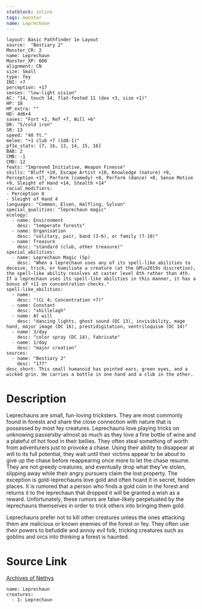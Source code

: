 ```yaml
---
statblock: inline
tags: monster
name: Leprechaun
---
```

```statblock
layout: Basic Pathfinder 1e Layout
source:  "Bestiary 2"
Monster_CR: 2
name: Leprechaun
Monster_XP: 600
alignment: CN
size: Small
type: fey
INI: +7
perception: +17
senses: "low-light vision"
AC: "14, touch 14, flat-footed 11 (dex +3, size +1)"
HP: 18
HP_extra: ""
HD: 4d6+4
saves: "Fort +2, Ref +7, Will +6"
DR: "5/cold iron"
SR: 13
speed: "40 ft."
melee: "+1 club +7 (1d8-1)"
pf1e_stats: [7, 16, 13, 14, 15, 16]
BAB: 2
CMB: -1
CMD: 12
feats: "Improved Initiative, Weapon Finesse"
skills: "Bluff +10, Escape Artist +10, Knowledge (nature) +9, Perception +17, Perform (comedy) +8, Perform (dance) +8, Sense Motive +9, Sleight of Hand +14, Stealth +14"
racial_modifiers:
- Perception 8
- Sleight of Hand 4
languages: "Common, Elven, Halfling, Sylvan"
special_qualities: "leprechaun magic"
ecology:
  - name: Environment
    desc: "temperate forests"
  - name: Organisation
    desc: "solitary, pair, band (3-6), or family (7-10)"
  - name: Treasure
    desc: "standard (club, other treasure)"
special_abilities:
  - name: Leprechaun Magic (Sp)
    desc: "When a leprechaun uses any of its spell-like abilities to deceive, trick, or humiliate a creature (at the GM\u2019s discretion), the spell-like ability resolves at caster level 8th rather than 4th. If a leprechaun uses its spell-like abilities in this manner, it has a bonus of +11 on concentration checks."
spell-like_abilities:
  - name:
    desc: "(CL 4; Concentration +7)"
  - name: Constant
    desc: "shillelagh"
  - name: At will
    desc: "dancing lights, ghost sound (DC 13), invisibility, mage hand, major image (DC 16), prestidigitation, ventriloquism (DC 14)"
  - name: 3/day
    desc: "color spray (DC 14), fabricate"
  - name: 1/day
    desc: "major creation"
sources:
  - name: "Bestiary 2"
    desc: "177"
desc_short: This small humanoid has pointed ears, green eyes, and a wicked grin. He carries a bottle in one hand and a club in the other.
```
# Description
Leprechauns are small, fun-loving tricksters. They are most commonly found in forests and share the close connection with nature that is possessed by most fey creatures. Leprechauns love playing tricks on unknowing passersby-almost as much as they love a fine bottle of wine and a plateful of hot food in their bellies. They often steal something of worth from adventurers just to provoke a chase. Using their ability to disappear at will to its full potential, they wait until their victims appear to be about to give up the chase before reappearing once more to let the chase resume. They are not greedy creatures, and eventually drop what they’ve stolen, slipping away while their angry pursuers claim the lost property. The exception is gold-leprechauns love gold and often hoard it in secret, hidden places. It is rumored that a person who finds a gold coin in the forest and returns it to the leprechaun that dropped it will be granted a wish as a reward. Unfortunately, these rumors are false-likely perpetuated by the leprechauns themselves in order to trick others into bringing them gold.

Leprechauns prefer not to kill other creatures unless the ones attacking them are malicious or known enemies of the forest or fey. They often use their powers to befuddle and annoy evil folk, tricking creatures such as goblins and orcs into thinking a forest is haunted.
# Source Link
[Archives of Nethys](https://aonprd.com/MonsterDisplay.aspx?ItemName=Leprechaun)
```encounter-table
name: Leprechaun
creatures:
  - 1: Leprechaun
```
